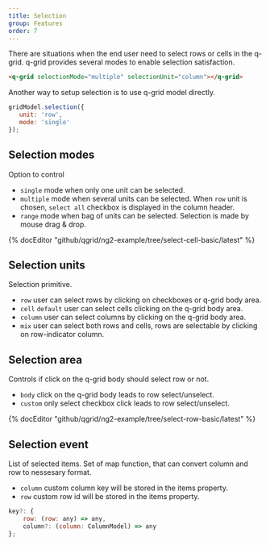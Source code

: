```yaml
---
title: Selection
group: Features
order: 7
---
```


There are situations when the end user need to select rows or cells in the q-grid. q-grid provides several modes to enable selection satisfaction. 

```html
<q-grid selectionMode="multiple" selectionUnit="column"></q-grid>
```

Another way to setup selection is to use q-grid model directly.

```javascript
gridModel.selection({
   unit: 'row',
   mode: 'single'
});
```

## Selection modes

Option to control 

* `single` mode when only one unit can be selected.
* `multiple` mode when several units can be selected. When `row` unit is chosen, `select all` checkbox is displayed in the column header.
* `range` mode when bag of units can be selected. Selection is made by mouse drag & drop.

{% docEditor "github/qgrid/ng2-example/tree/select-cell-basic/latest" %}

## Selection units

Selection primitive.
	
* `row` user can select rows by clicking on checkboxes or q-grid body area.
* `cell` `default` user can select cells clicking on the q-grid body area.
* `column` user can select columns by clicking on the q-grid body area.
* `mix` user can select both rows and cells, rows are selectable by clicking on row-indicator column.

## Selection area

Controls if click on the q-grid body should select row or not.

* `body` click on the q-grid body leads to row select/unselect.
* `custom` only select checkbox click leads to row select/unselect.

{% docEditor "github/qgrid/ng2-example/tree/select-row-basic/latest" %}


## Selection event

List of selected items. Set of map function, that can convert column and row to nessesary format.
	 
* `column` custom column key will be stored in the items property.
* `row` custom row id will be stored in the items property.

```javascript	 
key?: {
    row: (row: any) => any,
	column?: (column: ColumnModel) => any
};
```